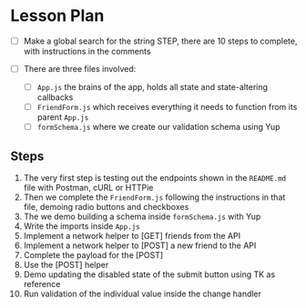 # Lesson Plan

- [ ] Make a global search for the string STEP, there are 10 steps to complete, with instructions in the comments
- [ ] There are three files involved:

  - [ ] `App.js` the brains of the app, holds all state and state-altering callbacks
  - [ ] `FriendForm.js` which receives everything it needs to function from its parent `App.js`
  - [ ] `formSchema.js` where we create our validation schema using Yup

## Steps

1. The very first step is testing out the endpoints shown in the `README.md` file with Postman, cURL or HTTPie
2. Then we complete the `FriendForm.js` following the instructions in that file, demoing radio buttons and checkboxes
3. The we demo building a schema inside `formSchema.js` with Yup
4. Write the imports inside `App.js`
5. Implement a network helper to [GET] friends from the API
6. Implement a network helper to [POST] a new friend to the API
7. Complete the payload for the [POST]
8. Use the [POST] helper
9. Demo updating the disabled state of the submit button using TK as reference
10. Run validation of the individual value inside the change handler
